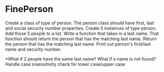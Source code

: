 # FinePerson
Create a class of type of person. The person class should have first, last and social security number properties. Create 5 instances of type person. Add those 5 people to a list. Write a function that takes in a last name. That function should return the person that has the matching last name. Return the person that has the matching last name. Print out person's first/last name and security number.

*What if 2 people have the same last name? What if a name is not found? Handle case insensitivity check for lower case/upper case

